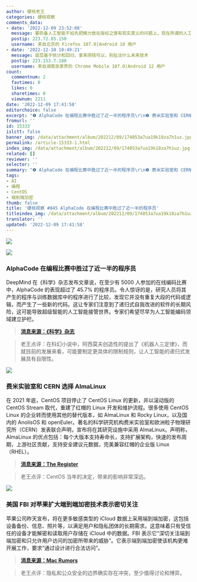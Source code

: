 ```yaml
---
author: 硬核老王
categories: 硬核观察
comments_data:
- date: '2022-12-09 23:52:08'
  message: 要防备人工智能不如先把精力放在版权之类有现实意义的问题上，现在所谓的人工智能无非是传统统计学随着计算机技术的发展进步了而已，离真正的智能还远着呢
  postip: 223.72.85.150
  username: 来自北京的 Firefox 107.0|Android 10 用户
- date: '2022-12-10 10:49:21'
  message: 底层基于统计和回归，拿来捞钱可以，别扯淡什么未来技术
  postip: 223.153.7.180
  username: 来自湖南张家界的 Chrome Mobile 107.0|Android 12 用户
count:
  commentnum: 2
  favtimes: 0
  likes: 0
  sharetimes: 0
  viewnum: 2211
date: '2022-12-09 17:41:58'
editorchoice: false
excerpt: "❶ AlphaCode 在编程比赛中胜过了近一半的程序员\r\n❷ 费米实验室和 CERN 选择 AlmaLinux\r\n❸ 美国 FBI 对苹果扩大端到端加密技术表示密切关注"
fromurl: ''
id: 15333
islctt: false
banner_img: /data/attachment/album/202212/09/174053a7ua19k18za7h1uz.jpg
permalink: /article-15333-1.html
index_img: /data/attachment/album/202212/09/174053a7ua19k18za7h1uz.jpg
related: []
reviewer: ''
selector: ''
summary: "❶ AlphaCode 在编程比赛中胜过了近一半的程序员\r\n❷ 费米实验室和 CERN 选择 AlmaLinux\r\n❸ 美国 FBI 对苹果扩大端到端加密技术表示密切关注"
tags:
- AI
- 编程
- CentOS
- 端到端加密
thumb: false
title: '硬核观察 #845 AlphaCode 在编程比赛中胜过了近一半的程序员'
titleindex_img: /data/attachment/album/202212/09/174053a7ua19k18za7h1uz.jpg
translator: ''
updated: '2022-12-09 17:41:58'
---
```


![](/data/attachment/album/202212/09/174053a7ua19k18za7h1uz.jpg)


![](/data/attachment/album/202212/09/174104sbf37623xwdd7842.jpg)


### AlphaCode 在编程比赛中胜过了近一半的程序员


DeepMind 在《科学》杂志发布文章说，在至少有 5000 人参加的在线编码比赛中，AlphaCode 的表现超过了 45.7% 的程序员。令人惊讶的是，研究人员将其产生的程序与训练数据库中的程序进行了比较，发现它并没有重复大段的代码或逻辑，而产生了一些新的代码。这让专家们注意到了递归式自我改进的软件的长期风险，这可能导致超级智能的人工智能接管世界。专家们希望尽早为人工智能编码领域建立护栏。



> 
> **[消息来源：《科学》杂志](https://www.science.org/content/article/ai-learns-write-computer-code-stunning-advance)**
> 
> 
> 



> 
> 老王点评：在科幻小说中，阿西莫夫创造性的提出了《机器人三定律》，而就目前的发展来看，可能要制定更具体的限制规则，让人工智能的递归式发展具有自限性。
> 
> 
> 


![](/data/attachment/album/202212/09/174124jlki4ievliudovko.jpg)


### 费米实验室和 CERN 选择 AlmaLinux


在 2021 年底，CentOS 项目停止了 CentOS Linux 的更新，并以滚动版的 CentOS Stream 取代，重建了红帽的 Linux 开发和维护流程。很多使用 CentOS Linux 的企业转而使用其他的替代版本，如 AlmaLinux 和 Rocky Linux，以及国内的 AnolisOS 和 openEuler。著名的科学研究机构费米实验室和欧洲粒子物理研究所（CERN）发表联合声明，宣布将在其研究设施中采用 AlmaLinux。声明称，AlmaLinux 的优点包括：每个大版本支持寿命长，支持扩展架构，快速的发布周期，上游社区贡献，支持安全建议元数据，完美兼容红帽的企业版 Linux（RHEL）。



> 
> **[消息来源：The Register](https://www.theregister.com/2022/12/08/cern_fermilab_almalinux/)**
> 
> 
> 



> 
> 老王点评：CentOS 当年的决定，带来的影响非常深远。
> 
> 
> 


![](/data/attachment/album/202212/09/174137vktftkee00m0bb30.jpg)


### 美国 FBI 对苹果扩大端到端加密技术表示密切关注


苹果公司昨天宣布，将在更多敏感类型的 iCloud 数据上采用端到端加密，这包括设备备份、信息、照片等，以满足用户和隐私团体的长期需求。这意味着只有受信任的设备才能解密和读取用户存储在 iCloud 中的数据。FBI 表示它“深切关注端到端加密和只允许用户访问的加密所带来的威胁”。它表示端到端加密使该机构更难开展工作，要求“通过设计进行合法访问”。



> 
> **[消息来源：Mac Rumors](https://www.macrumors.com/2022/12/08/fbi-privacy-groups-icloud-encryption/)**
> 
> 
> 



> 
> 老王点评：隐私和公众安全的边界确实存在冲突，至少值得讨论和博弈。
> 
> 
>